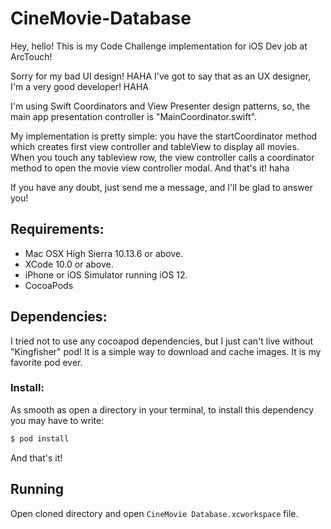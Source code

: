 # CineMovie-Database

Hey, hello! This is my Code Challenge implementation for iOS Dev job at ArcTouch!

Sorry for my bad UI design! HAHA I've got to say that as an UX designer, I'm a very good developer! HAHA

I'm using Swift Coordinators and View Presenter design patterns, so, the main app presentation controller is "MainCoordinator.swift".

My implementation is pretty simple: you have the startCoordinator method which creates first view controller and tableView to display all movies. When you touch any tableview row, the view controller calls a coordinator method to open the movie view controller modal. And that's it! haha

If you have any doubt, just send me a message, and I'll be glad to answer you!

## Requirements:
- Mac OSX High Sierra 10.13.6 or above.
- XCode 10.0 or above.
- iPhone or iOS Simulator running iOS 12.
- CocoaPods

## Dependencies:
I tried not to use any cocoapod dependencies, but I just can't live without "Kingfisher" pod! It is a simple way to download and cache images. It is my favorite pod ever.

### Install:
As smooth as open a directory in your terminal, to install this dependency you may have to write:
```sh
$ pod install
```
And that's it!

## Running
Open cloned directory and open `CineMovie Database.xcworkspace` file.
